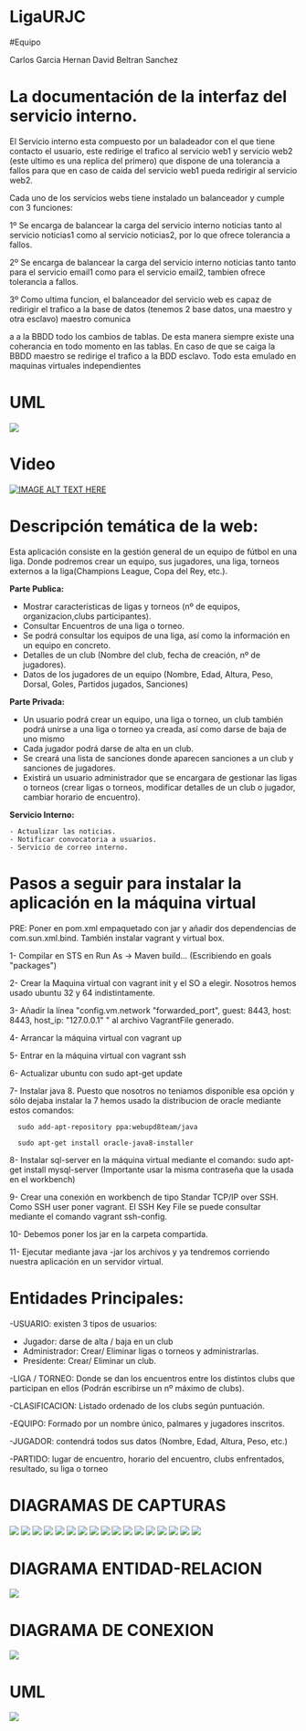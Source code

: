 



# LigaURJC

#Equipo

Carlos Garcia Hernan
David Beltran Sanchez

# La documentación de la interfaz del servicio interno.
El Servicio interno esta compuesto por un baladeador con el que tiene contacto el usuario, este redirige el trafico al servicio web1 y servicio web2 
(este ultimo es una replica del primero) que dispone de una tolerancia a fallos para que en caso de caida del servicio web1 pueda redirigir al servicio web2.

Cada uno de los servicios webs tiene instalado un balanceador y cumple con 3 funciones:

1º Se encarga de balancear la carga del servicio interno noticias tanto al servicio noticias1 como al servicio noticias2, por lo que ofrece tolerancia a fallos.

2º Se encarga de balancear la carga del servicio interno noticias tanto tanto para el servicio email1 como para el servicio email2, tambien ofrece tolerancia a fallos. 

3º Como ultima funcion, el balanceador del servicio web es capaz de redirigir el trafico a la base de datos (tenemos 2 base datos, una maestro y otra esclavo) maestro comunica

a a la BBDD todo los cambios de tablas. De esta manera siempre existe una coherancia en todo momento en las tablas.
En caso de que se caiga la BBDD maestro se redirige el trafico a la BDD esclavo. Todo esta emulado en maquinas virtuales independientes

# UML
<img src="PracticaFase1.2/imagenesREADME/diagramaclases.jpg?raw=true"></img>

# Video

[![IMAGE ALT TEXT HERE](https://img.youtube.com/vi/qUx7hZ05KDs/0.jpg)](https://www.youtube.com/watch?v=qUx7hZ05KDs) 

# Descripción temática de la web:
Esta aplicación consiste en la gestión general de un equipo de fútbol en una liga. Donde podremos crear un equipo, sus jugadores, una liga, torneos externos a la liga(Champions League, Copa del Rey, etc.).

 **Parte Publica:** 
  -	Mostrar características de ligas y torneos (nº de equipos, organizacion,clubs participantes).
  -	Consultar Encuentros de una liga o torneo.
  -	Se podrá consultar los equipos de una liga, así como la información en un equipo en concreto.
  -	Detalles de un club (Nombre del club, fecha de creación, nº de jugadores).
  -	Datos de los jugadores de un equipo (Nombre, Edad, Altura, Peso, Dorsal, Goles, Partidos jugados, Sanciones)

**Parte Privada:**
  -	Un usuario podrá crear un equipo, una liga o torneo, un club también podrá unirse a una liga o torneo ya creada, así como darse de baja de uno mismo 
  -	Cada jugador podrá darse de alta en un club.
  -	Se creará una lista de sanciones donde aparecen sanciones a un club y sanciones de jugadores.
  -	Existirá un usuario administrador que se encargara de gestionar las ligas o torneos (crear ligas o torneos, modificar detalles de un club o jugador, cambiar horario de encuentro).
  
  **Servicio Interno:**
 
    
    - Actualizar las noticias.
    - Notificar convocatoria a usuarios.
    - Servicio de correo interno.


# Pasos a seguir para instalar la aplicación en la máquina virtual

PRE: Poner en pom.xml empaquetado con jar y añadir dos dependencias de com.sun.xml.bind. También instalar vagrant y virtual box.

1- Compilar en STS en  Run As -> Maven build... (Escribiendo en goals "packages")

2- Crear la Maquina virtual con vagrant init y el SO a elegir. Nosotros hemos usado ubuntu 32 y 64 indistintamente.

3- Añadir la línea "config.vm.network "forwarded_port", guest: 8443, host: 8443, host_ip: "127.0.0.1" " al archivo VagrantFile generado.

4- Arrancar la máquina virtual con vagrant up

5- Entrar en la máquina virtual con vagrant ssh

6- Actualizar ubuntu con sudo apt-get update

7- Instalar java 8. Puesto que nosotros no teniamos disponible esa opción y sólo dejaba instalar la 7 hemos usado la distribucion de oracle mediante estos comandos: 

      sudo add-apt-repository ppa:webupd8team/java    
      
      sudo apt-get install oracle-java8-installer
      
8- Instalar sql-server en la máquina virtual mediante el comando: sudo apt-get install mysql-server (Importante usar la misma contraseña que la usada en el workbench)

9- Crear una conexión en workbench de tipo Standar TCP/IP over SSH. Como SSH user poner vagrant. El SSH Key File se puede consultar mediante el comando vagrant ssh-config. 

10- Debemos poner los jar en la carpeta compartida.

11- Ejecutar mediante java -jar los archivos y ya tendremos corriendo nuestra aplicación en un servidor virtual.


# Entidades Principales:

  -USUARIO: existen 3 tipos de usuarios:
   -	Jugador: darse de alta / baja en un club
   -	Administrador: Crear/ Eliminar ligas o torneos y administrarlas. 
   -	Presidente: Crear/ Eliminar un club.
   
  -LIGA / TORNEO: Donde se dan los encuentros entre los distintos clubs que participan en ellos (Podrán escribirse un nº máximo de clubs).
  
  -CLASIFICACION: Listado ordenado de los clubs según puntuación.
  
  -EQUIPO: Formado por un nombre único, palmares y jugadores inscritos.
  
  -JUGADOR: contendrá todos sus datos (Nombre, Edad, Altura, Peso, etc.)
  
  -PARTIDO: lugar de encuentro, horario del encuentro, clubs enfrentados, resultado, su liga o torneo
  
  
  
# DIAGRAMAS DE CAPTURAS

<img src="PracticaFase1.2/imagenes/1-INICIO.jpg?raw=true"></img>
<img src="PracticaFase1.2/imagenes/2-LIGAS.jpg?raw=true"></img>
<img src="PracticaFase1.2/imagenes/3-LISTAR LIGAS.jpg?raw=true"></img>
<img src="PracticaFase1.2/imagenes/4-LISTAR TORNEOS.jpg?raw=true"></img>
<img src="PracticaFase1.2/imagenes/5-CREAR LIGAS Y TORNEOS.jpg?raw=true"></img>
<img src="PracticaFase1.2/imagenes/6-CLUBS.jpg?raw=true"></img>
<img src="PracticaFase1.2/imagenes/7-LISTAR CLUBS.jpg?raw=true"></img>
<img src="PracticaFase1.2/imagenes/8-CONTACTAR CON CLUB.jpg?raw=true"></img>
<img src="PracticaFase1.2/imagenes/9-CREAR CLUBS.jpg?raw=true"></img>
<img src="PracticaFase1.2/imagenes/10-JUGADORES.jpg?raw=true"></img>
<img src="PracticaFase1.2/imagenes/11-LISTAR JUGADOR.jpg?raw=true"></img>
<img src="PracticaFase1.2/imagenes/12-CONTACTAR JUGADOR.jpg?raw=true"></img>
<img src="PracticaFase1.2/imagenes/13-CREAR JUGADOR.jpg?raw=true"></img>
<img src="PracticaFase1.2/imagenes/14-NOTICIAS.jpg?raw=true"></img>
<img src="PracticaFase1.2/imagenes/15-CREAR NOTICIA REGISTRADO ADMIN.jpg?raw=true"></img>
<img src="PracticaFase1.2/imagenes/15-CREAR NOTICIA SIN REGSISTRAR.jpg?raw=true"></img>
<img src="PracticaFase1.2/imagenes/15-VER NOTICIA.jpg?raw=true"></img>

# DIAGRAMA ENTIDAD-RELACION

<img src="PracticaFase1.2/imagenesREADME/Diagrama Entidad -Relacion.jpg?raw=true"></img>

# DIAGRAMA DE CONEXION

<img src="PracticaFase1.2/imagenesREADME/diagramaCOnexiones.png?raw=true"></img>

# UML

<img src="/diagramaclases.jpg?raw=true"></img>
